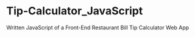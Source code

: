 # Tip-Calculator_JavaScript
Written JavaScript of a Front-End Restaurant Bill Tip Calculator Web App

